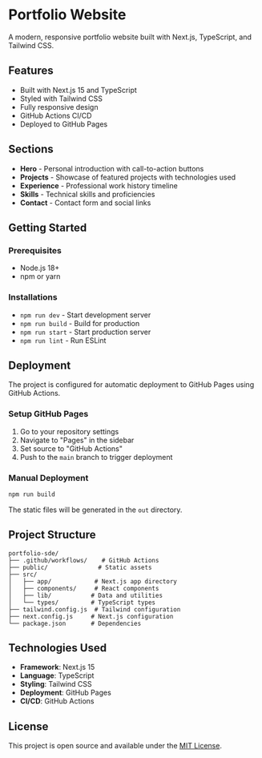 # Portfolio Website

A modern, responsive portfolio website built with Next.js, TypeScript, and Tailwind CSS.

## Features

- Built with Next.js 15 and TypeScript
- Styled with Tailwind CSS
- Fully responsive design
- GitHub Actions CI/CD
- Deployed to GitHub Pages

## Sections

- **Hero** - Personal introduction with call-to-action buttons
- **Projects** - Showcase of featured projects with technologies used
- **Experience** - Professional work history timeline
- **Skills** - Technical skills and proficiencies
- **Contact** - Contact form and social links

## Getting Started

### Prerequisites

- Node.js 18+ 
- npm or yarn

### Installations 

- `npm run dev` - Start development server
- `npm run build` - Build for production
- `npm run start` - Start production server
- `npm run lint` - Run ESLint


## Deployment

The project is configured for automatic deployment to GitHub Pages using GitHub Actions.

### Setup GitHub Pages

1. Go to your repository settings
2. Navigate to "Pages" in the sidebar
3. Set source to "GitHub Actions"
4. Push to the `main` branch to trigger deployment

### Manual Deployment

```bash
npm run build
```

The static files will be generated in the `out` directory.

## Project Structure

```
portfolio-sde/
├── .github/workflows/    # GitHub Actions
├── public/              # Static assets
├── src/
│   ├── app/            # Next.js app directory
│   ├── components/     # React components
│   ├── lib/           # Data and utilities
│   └── types/         # TypeScript types
├── tailwind.config.js  # Tailwind configuration
├── next.config.js     # Next.js configuration
└── package.json       # Dependencies
```

## Technologies Used

- **Framework**: Next.js 15
- **Language**: TypeScript
- **Styling**: Tailwind CSS
- **Deployment**: GitHub Pages
- **CI/CD**: GitHub Actions

## License

This project is open source and available under the [MIT License](LICENSE).